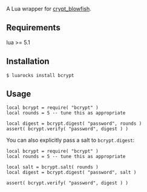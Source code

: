 A Lua wrapper for [crypt_blowfish](http://www.openwall.com/crypt/).


Requirements
------------

lua >= 5.1


Installation
------------

	$ luarocks install bcrypt


Usage
-----

	local bcrypt = require( "bcrypt" )
	local rounds = 5 -- tune this as appropriate
	
	local digest = bcrypt.digest( "password", rounds )
	assert( bcrypt.verify( "password", digest ) )

You can also explicitly pass a salt to `bcrypt.digest`:

	local bcrypt = require( "bcrypt" )
	local rounds = 5 -- tune this as appropriate
	
	local salt = bcrypt.salt( rounds )
	local digest = bcrypt.digest( "password", salt )
	
	assert( bcrypt.verify( "password", digest ) )
